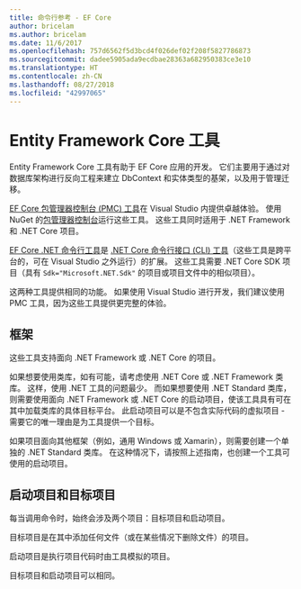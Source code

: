 ```yaml
---
title: 命令行参考 - EF Core
author: bricelam
ms.author: bricelam
ms.date: 11/6/2017
ms.openlocfilehash: 757d6562f5d3bcd4f026def02f208f5827786873
ms.sourcegitcommit: dadee5905ada9ecdbae28363a682950383ce3e10
ms.translationtype: HT
ms.contentlocale: zh-CN
ms.lasthandoff: 08/27/2018
ms.locfileid: "42997065"
---
```

<a name="entity-framework-core-tools"></a>Entity Framework Core 工具
===========================
Entity Framework Core 工具有助于 EF Core 应用的开发。 它们主要用于通过对数据库架构进行反向工程来建立 DbContext 和实体类型的基架，以及用于管理迁移。

[EF Core 包管理器控制台 (PMC) 工具][1]在 Visual Studio 内提供卓越体验。 使用 NuGet 的[包管理器控制台][2]运行这些工具。 这些工具同时适用于 .NET Framework 和 .NET Core 项目。

[EF Core .NET 命令行工具][3]是 [.NET Core 命令行接口 (CLI) 工具][4]（这些工具是跨平台的，可在 Visual Studio 之外运行）的扩展。 这些工具需要 .NET Core SDK 项目（具有 `Sdk="Microsoft.NET.Sdk"` 的项目或项目文件中的相似项目）。

这两种工具提供相同的功能。 如果使用 Visual Studio 进行开发，我们建议使用 PMC 工具，因为这些工具提供更完整的体验。

<a name="frameworks"></a>框架
----------
这些工具支持面向 .NET Framework 或 .NET Core 的项目。

如果想要使用类库，如有可能，请考虑使用 .NET Core 或 .NET Framework 类库。 这样，使用 .NET 工具的问题最少。 而如果想要使用 .NET Standard 类库，则需要使用面向 .NET Framework 或 .NET Core 的启动项目，使该工具具有可在其中加载类库的具体目标平台。 此启动项目可以是不包含实际代码的虚拟项目 - 需要它的唯一理由是为工具提供一个目标。

如果项目面向其他框架（例如，通用 Windows 或 Xamarin），则需要创建一个单独的 .NET Standard 类库。 在这种情况下，请按照上述指南，也创建一个工具可使用的启动项目。

<a name="startup-and-target-projects"></a>启动项目和目标项目
---------------------------
每当调用命令时，始终会涉及两个项目：目标项目和启动项目。

目标项目是在其中添加任何文件（或在某些情况下删除文件）的项目。

启动项目是执行项目代码时由工具模拟的项目。

目标项目和启动项目可以相同。


  [1]: powershell.md
  [2]: https://docs.microsoft.com/nuget/tools/package-manager-console
  [3]: dotnet.md
  [4]: https://docs.microsoft.com/dotnet/core/tools/
